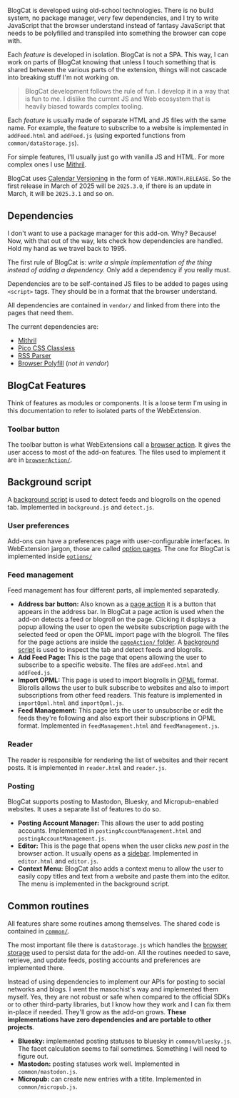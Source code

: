 BlogCat is developed using old-school technologies. There is no build system, no package manager, very few dependencies, and I try to write JavaScript that the browser understand instead of fantasy JavaScript that needs to be polyfilled and transpiled into something the browser can cope with.

Each _feature_ is developed in isolation. BlogCat is not a SPA. This way, I can work on parts of BlogCat knowing that unless I touch something that is shared between the various parts of the extension, things will not cascade into breaking stuff I'm not working on.

> BlogCat development follows the rule of fun. I develop it in a way that is fun to me. I dislike the current JS and Web ecosystem that is heavily biased towards complex tooling.

Each _feature_ is usually made of separate HTML and JS files with the same name. For example, the feature to subscribe to a website is implemented in `addFeed.html` and `addFeed.js` (using exported functions from `common/dataStorage.js`).

For simple features, I'll usually just go with vanilla JS and HTML. For more complex ones I use [Mithril](https://mithril.js.org).

BlogCat uses [Calendar Versioning](https://calver.org/) in the form of `YEAR.MONTH.RELEASE`. So the first release in March of 2025 will be `2025.3.0`, if there is an update in March, it will be `2025.3.1` and so on.

## Dependencies

I don't want to use a package manager for this add-on. Why? Because! Now, with that out of the way, lets check how dependencies are handled. Hold my hand as we travel back to 1995.

The first rule of BlogCat is: _write a simple implementation of the thing instead of adding a dependency._ Only add a dependency if you really must.

Dependencies are to be self-contained JS files to be added to pages using `<script>` tags. They should be in a format that the browser understand.

All dependencies are contained in `vendor/` and linked from there into the pages that need them.

The current dependencies are:

- [Mithril](https://mithril.js.org)
- [Pico CSS Classless](https://picocss.com/)
- [RSS Parser](https://github.com/rbren/rss-parser)
- [Browser Polyfill](https://github.com/mozilla/webextension-polyfill) (_not in vendor_)

## BlogCat Features

Think of features as modules or components. It is a loose term I'm using in this documentation to refer to isolated parts of the WebExtension.

### Toolbar button

The toolbar button is what WebExtensions call a [browser action](https://developer.mozilla.org/en-US/docs/Mozilla/Add-ons/WebExtensions/user_interface/Toolbar_button). It gives the user access to most of the add-on features. The files used to implement it are in [`browserAction/`](https://github.com/soapdog/webextension-blogcat/tree/main/browserAction).

## Background script

A [background script](https://developer.mozilla.org/en-US/docs/Mozilla/Add-ons/WebExtensions/Background_scripts) is used to detect feeds and blogrolls on the opened tab. Implemented in `background.js` and `detect.js`.

### User preferences

Add-ons can have a preferences page with user-configurable interfaces. In WebExtension jargon, those are called [option pages](https://developer.mozilla.org/en-US/docs/Mozilla/Add-ons/WebExtensions/user_interface/Options_pages). The one for BlogCat is implemented inside [`options/`](https://github.com/soapdog/webextension-blogcat/tree/main/options)

### Feed management

Feed management has four different parts, all implemented separatedly.

- **Address bar button:** Also known as a [page action](https://developer.mozilla.org/en-US/docs/Mozilla/Add-ons/WebExtensions/API/pageAction) it is a button that appears in the address bar. In BlogCat a page action is used when the add-on detects a feed or blogroll on the page. Clicking it displays a popup allowing the user to open the website subscription page with the selected feed or open the OPML import page with the blogroll. The files for the page actions are inside the [`pageAction/` folder](https://github.com/soapdog/webextension-blogcat/tree/main/pageAction). A [background script](https://developer.mozilla.org/en-US/docs/Mozilla/Add-ons/WebExtensions/Background_scripts) is used to inspect the tab and detect feeds and blogrolls.
- **Add Feed Page:** This is the page that opens allowing the user to subscribe to a specific website. The files are `addFeed.html` and `addFeed.js`.
- **Import OPML:** This page is used to import blogrolls in [OPML](https://opml.org/) format. Blorolls allows the user to bulk subscribe to websites and also to import subscriptions from other feed readers. This feature is implemented in `importOpml.html` and `importOpml.js`.
- **Feed Management:** This page lets the user to unsubscribe or edit the feeds they're following and also export their subscriptions in OPML format. Implemented in `feedManagement.html` and `feedManagement.js`.

### Reader

The reader is responsible for rendering the list of websites and their recent posts. It is implemented in `reader.html` and `reader.js`.

### Posting

BlogCat supports posting to Mastodon, Bluesky, and Micropub-enabled websites. It uses a separate list of features to do so.

- **Posting Account Manager:** This allows the user to add posting accounts. Implemented in `postingAccountManagement.html` and `postingAccountManagement.js`.
- **Editor:** This is the page that opens when the user clicks _new post_ in the browser action. It usually opens as a [sidebar](https://developer.mozilla.org/en-US/docs/Mozilla/Add-ons/WebExtensions/user_interface/Sidebars). Implemented in `editor.html` and `editor.js`.
- **Context Menu:** BlogCat also adds a context menu to allow the user to easily copy titles and text from a website and paste them into the editor. The menu is implemented in the background script.

## Common routines

All features share some routines among themselves. The shared code is contained in [`common/`](https://github.com/soapdog/webextension-blogcat/tree/main/common).

The most important file there is `dataStorage.js` which handles the [browser storage](https://developer.mozilla.org/en-US/docs/Mozilla/Add-ons/WebExtensions/API/storage) used to persist data for the add-on. All the routines needed to save, retrieve, and update feeds, posting accounts and preferences are implemented there.

Instead of using dependencies to implement our APIs for posting to social networks and blogs. I went the masochist's way and implemented them myself. Yes, they are not robust or safe when compared to the official SDKs or to other third-party libraries, but I know how they work and I can fix them in-place if needed. They'll grow as the add-on grows. **These implementations have zero dependencies and are portable to other projects**.

- **Bluesky:** implemented posting statuses to bluesky in `common/bluesky.js`. The facet calculation seems to fail sometimes. Something I will need to figure out.
- **Mastodon:** posting statuses work well. Implemented in `common/mastodon.js`.
- **Micropub:** can create new entries with a titlte. Implemented in `common/micropub.js`.
